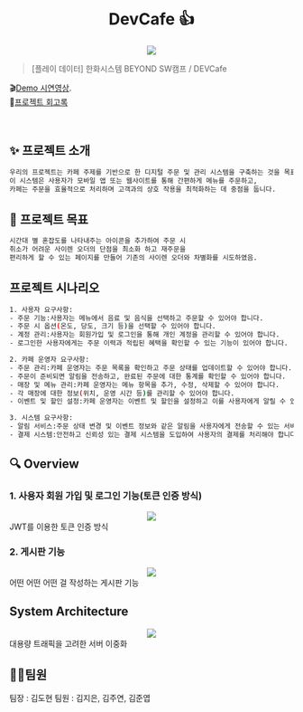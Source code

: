 <h1 align="center">DevCafe 👍</h1>

<center> 
 <img src="https://postfiles.pstatic.net/MjAyMzExMTVfMTMg/MDAxNzAwMDE5NDQwOTQx.2SDpLn3Kkxsx04ZWQ62gtltmMI3DaJUE-O9b4akkaoIg.ZCuuumag_P1kfPigvHcZ5i58CNF1tjkJpE8GVCzMMrEg.PNG.kimjieun121314/%EC%A0%9C%EB%AA%A9%EC%9D%84-%EC%9E%85%EB%A0%A5%ED%95%B4%EC%A3%BC%EC%84%B8%EC%9A%94_-001.png?type=w773"/>
</center>


> [플레이 데이터] 한화시스템 BEYOND SW캠프 / DEVCafe


🎬[Demo 시연영상]().   
📃[프로젝트 회고록](블로그주소) 

<br>

## ✨ 프로젝트 소개

```sh
우리의 프로젝트는 카페 주제를 기반으로 한 디지털 주문 및 관리 시스템을 구축하는 것을 목표로 합니다.
이 시스템은 사용자가 모바일 앱 또는 웹사이트를 통해 간편하게 메뉴를 주문하고,
카페는 주문을 효율적으로 처리하며 고객과의 상호 작용을 최적화하는 데 중점을 둡니다.
```

## 📌 프로젝트 목표

```sh
시간대 별 혼잡도를 나타내주는 아이콘을 추가하여 주문 시
취소가 어려운 사이렌 오더의 단점을 최소화 하고 재주문을
편리하게 할 수 있는 페이지를 만들어 기존의 사이렌 오더와 차별화를 시도하였음.
```
## 프로젝트 시나리오
```sh
1. 사용자 요구사항:
- 주문 기능:사용자는 메뉴에서 음료 및 음식을 선택하고 주문할 수 있어야 합니다.
- 주문 시 옵션(온도, 당도, 크기 등)을 선택할 수 있어야 합니다.
- 계정 관리:사용자는 회원가입 및 로그인을 통해 개인 계정을 관리할 수 있어야 합니다.
- 로그인한 사용자에게는 주문 이력과 적립된 혜택을 확인할 수 있는 기능이 있어야 합니다.

2. 카페 운영자 요구사항:
- 주문 관리:카페 운영자는 주문 목록을 확인하고 주문 상태를 업데이트할 수 있어야 합니다.
- 주문이 준비되면 알림을 전송하고, 완료된 주문에 대한 통계를 확인할 수 있어야 합니다.
- 매장 및 메뉴 관리:카페 운영자는 메뉴 항목을 추가, 수정, 삭제할 수 있어야 합니다.
- 각 매장에 대한 정보(위치, 운영 시간 등)를 관리할 수 있어야 합니다.
- 이벤트 및 할인 설정:카페 운영자는 이벤트 및 할인을 설정하고 이를 사용자에게 알릴 수 있어야 합니다.

3. 시스템 요구사항:
- 알림 서비스:주문 상태 변경 및 이벤트 정보와 같은 알림을 사용자에게 전송할 수 있는 서비스가 필요합니다.
- 결제 시스템:안전하고 신뢰성 있는 결제 시스템을 도입하여 사용자의 결제를 처리해야 합니다.
```

## 🔍 Overview

### 1. 사용자 회원 가입 및 로그인 기능(토큰 인증 방식)

<center>
    <img src="./img/pic2.png" />
</center>
JWT를 이용한 토큰 인증 방식

<br>

### 2. 게시판 기능

<center>
    <img src="./img/pic1.png" />
</center>
어떤 어떤 어떤 걸 작성하는 게시판 기능

<br>


## System Architecture

<center>
    <img src="./img/pic2.png" />
</center>
대용량 트래픽을 고려한 서버 이중화

<br>



## 🤼‍♂️팀원

팀장 : 김도현
팀원 : 김지은, 김주연, 김준엽
